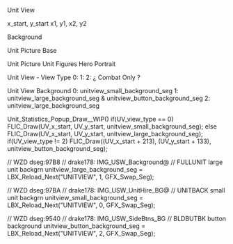 
Unit View



x_start, y_start
x1, y1, x2, y2



Background

Unit Picture Base

Unit Picture
    Unit Figures
    Hero Portrait




Unit View - View Type
0:
1:
2:  ¿ Combat Only ?

Unit View Background
0:  unitview_small_background_seg
1:  unitview_large_background_seg & unitview_button_background_seg
2:  unitview_large_background_seg



Unit_Statistics_Popup_Draw__WIP()
    if(UV_view_type == 0)
        FLIC_Draw(UV_x_start, UV_y_start, unitview_small_background_seg);
    else
        FLIC_Draw(UV_x_start, UV_y_start, unitview_large_background_seg);
            if(UV_view_type != 2)
                FLIC_Draw((UV_x_start + 213), (UV_y_start + 133), unitview_button_background_seg);



// WZD dseg:97B8
// drake178: IMG_USW_Background@
// FULLUNIT large unit backgrn
unitview_large_background_seg = LBX_Reload_Next("UNITVIEW", 1, GFX_Swap_Seg);

// WZD dseg:97BA
// drake178: IMG_USW_UnitHire_BG@
// UNITBACK small unit backgrn
unitview_small_background_seg = LBX_Reload_Next("UNITVIEW", 0, GFX_Swap_Seg);

// WZD dseg:9540
// drake178: IMG_USW_SideBtns_BG
// BLDBUTBK button background
unitview_button_background_seg = LBX_Reload_Next("UNITVIEW", 2, GFX_Swap_Seg);


